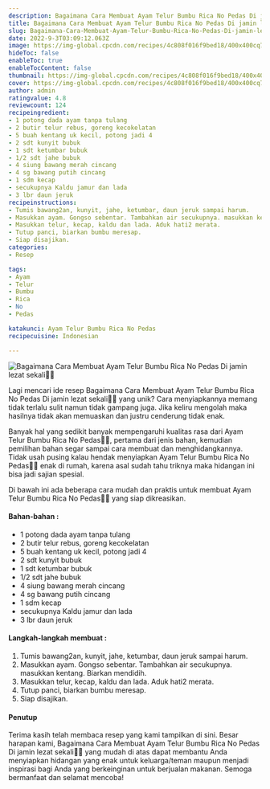 ```yaml
---
description: Bagaimana Cara Membuat Ayam Telur Bumbu Rica No Pedas Di jamin lezat sekali"
title: Bagaimana Cara Membuat Ayam Telur Bumbu Rica No Pedas Di jamin lezat sekali
slug: Bagaimana-Cara-Membuat-Ayam-Telur-Bumbu-Rica-No-Pedas-Di-jamin-lezat-sekali
date: 2022-9-3T03:09:12.063Z
image: https://img-global.cpcdn.com/recipes/4c808f016f9bed18/400x400cq70/photo.jpg
hideToc: false
enableToc: true
enableTocContent: false
thumbnail: https://img-global.cpcdn.com/recipes/4c808f016f9bed18/400x400cq70/photo.jpg
cover: https://img-global.cpcdn.com/recipes/4c808f016f9bed18/400x400cq70/photo.jpg
author: admin
ratingvalue: 4.8
reviewcount: 124
recipeingredient:
- 1 potong dada ayam tanpa tulang
- 2 butir telur rebus, goreng kecokelatan
- 5 buah kentang uk kecil, potong jadi 4
- 2 sdt kunyit bubuk
- 1 sdt ketumbar bubuk
- 1/2 sdt jahe bubuk
- 4 siung bawang merah cincang
- 4 sg bawang putih cincang
- 1 sdm kecap
- secukupnya Kaldu jamur dan lada
- 3 lbr daun jeruk
recipeinstructions:
- Tumis bawang2an, kunyit, jahe, ketumbar, daun jeruk sampai harum.
- Masukkan ayam. Gongso sebentar. Tambahkan air secukupnya. masukkan kentang. Biarkan mendidih.
- Masukkan telur, kecap, kaldu dan lada. Aduk hati2 merata.
- Tutup panci, biarkan bumbu meresap.
- Siap disajikan.
categories:
- Resep

tags:
- Ayam
- Telur
- Bumbu
- Rica
- No
- Pedas

katakunci: Ayam Telur Bumbu Rica No Pedas
recipecuisine: Indonesian

---
```


![Bagaimana Cara Membuat Ayam Telur Bumbu Rica No Pedas Di jamin lezat sekali👩‍🍳](https://img-global.cpcdn.com/recipes/4c808f016f9bed18/400x400cq70/photo.jpg)

Lagi mencari ide resep Bagaimana Cara Membuat Ayam Telur Bumbu Rica No Pedas Di jamin lezat sekali👩‍🍳 yang unik? Cara menyiapkannya memang tidak terlalu sulit namun tidak gampang juga. Jika keliru mengolah maka hasilnya tidak akan memuaskan dan justru cenderung tidak enak.

Banyak hal yang sedikit banyak mempengaruhi kualitas rasa dari Ayam Telur Bumbu Rica No Pedas👩‍🍳, pertama dari jenis bahan, kemudian pemilihan bahan segar sampai cara membuat dan menghidangkannya. Tidak usah pusing kalau hendak menyiapkan Ayam Telur Bumbu Rica No Pedas👩‍🍳 enak di rumah, karena asal sudah tahu triknya maka hidangan ini bisa jadi sajian spesial.

Di bawah ini ada beberapa cara mudah dan praktis untuk membuat Ayam Telur Bumbu Rica No Pedas👩‍🍳 yang siap dikreasikan.

<!--inarticleads1-->

#### Bahan-bahan :

- 1 potong dada ayam tanpa tulang
- 2 butir telur rebus, goreng kecokelatan
- 5 buah kentang uk kecil, potong jadi 4
- 2 sdt kunyit bubuk
- 1 sdt ketumbar bubuk
- 1/2 sdt jahe bubuk
- 4 siung bawang merah cincang
- 4 sg bawang putih cincang
- 1 sdm kecap
- secukupnya Kaldu jamur dan lada
- 3 lbr daun jeruk

<!--inarticleads2-->

#### Langkah-langkah membuat :

1. Tumis bawang2an, kunyit, jahe, ketumbar, daun jeruk sampai harum.
1. Masukkan ayam. Gongso sebentar. Tambahkan air secukupnya. masukkan kentang. Biarkan mendidih.
1. Masukkan telur, kecap, kaldu dan lada. Aduk hati2 merata.
1. Tutup panci, biarkan bumbu meresap.
1. Siap disajikan.

#### Penutup

Terima kasih telah membaca resep yang kami tampilkan di sini. Besar harapan kami, Bagaimana Cara Membuat Ayam Telur Bumbu Rica No Pedas Di jamin lezat sekali👩‍🍳 yang mudah di atas dapat membantu Anda menyiapkan hidangan yang enak untuk keluarga/teman maupun menjadi inspirasi bagi Anda yang berkeinginan untuk berjualan makanan. Semoga bermanfaat dan selamat mencoba!